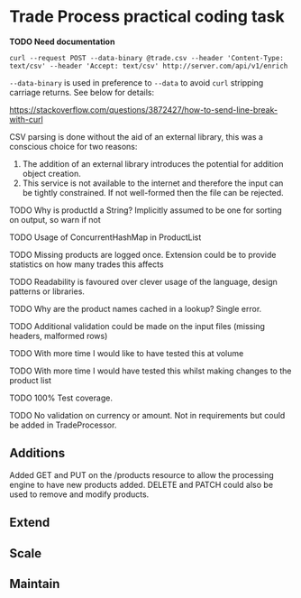# Trade Process practical coding task

__TODO Need documentation__

```
curl --request POST --data-binary @trade.csv --header 'Content-Type: text/csv' --header 'Accept: text/csv' http://server.com/api/v1/enrich
```

`--data-binary` is used in preference to `--data` to avoid `curl` stripping carriage returns. See below for details:

https://stackoverflow.com/questions/3872427/how-to-send-line-break-with-curl

CSV parsing is done without the aid of an external library, this was a conscious choice for two reasons:
1. The addition of an external library introduces the potential for addition object creation.
2. This service is not available to the internet and therefore the input can be tightly constrained. If not well-formed then the file can be rejected.


TODO Why is productId a String? Implicitly assumed to be one for sorting on output, so warn if not

TODO Usage of ConcurrentHashMap in ProductList

TODO Missing products are logged once. Extension could be to provide statistics on how many trades this affects

TODO Readability is favoured over clever usage of the language, design patterns or libraries.

TODO Why are the product names cached in a lookup? Single error.

TODO Additional validation could be made on the input files (missing headers, malformed rows)

TODO With more time I would like to have tested this at volume

TODO With more time I would have tested this whilst making changes to the product list

TODO 100% Test coverage.

TODO No validation on currency or amount. Not in requirements but could be added in TradeProcessor.

## Additions

Added GET and PUT on the /products resource to allow the processing engine to have new products added. DELETE and PATCH 
could also be used to remove and modify products.

## Extend

## Scale

## Maintain
